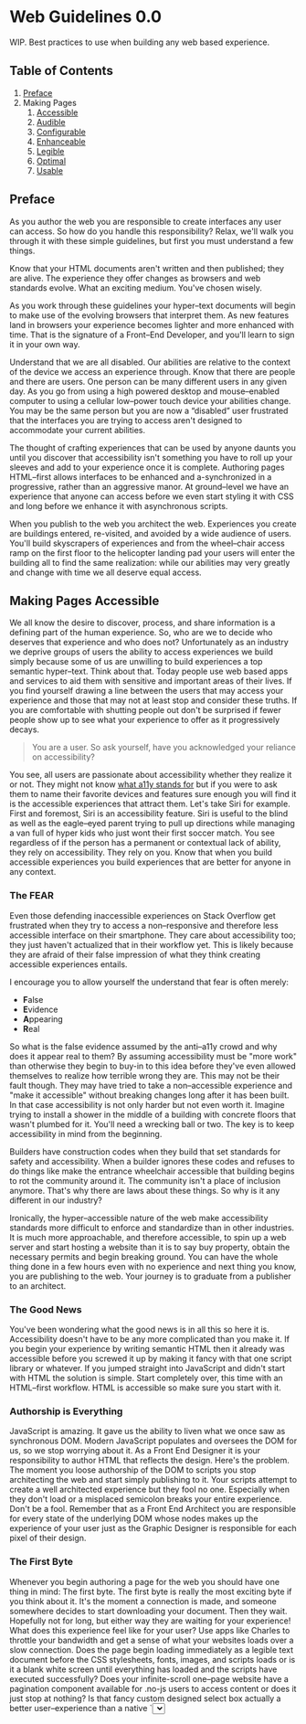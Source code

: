 # Web Guidelines 0.0
WIP. Best practices to use when building any web based&nbsp;experience.

<h2 id="toc">Table of Contents</h2>

<ol>
  <li><a href="#preface">Preface</a></li>
  <li>
    Making Pages
    <ol>
      <li><a href="#making-pages-accessible">Accessible</a></li>
      <li><a href="#making-pages-audible">Audible</a></li>
      <li><a href="#making-pages-configurable">Configurable</a></li>
      <li><a href="#making-pages-enhanceable">Enhanceable</a></li>
      <li><a href="#making-pages-legible">Legible</a></li>
      <li><a href="#making-pages-optimal">Optimal</a></li>
      <li><a href="#making-pages-usable">Usable</a></li>
    </ol>
  </li>
</ol>

<h2 id="preface">Preface</h2>
As you author the web you are responsible to create interfaces any user can access. So how do you handle this responsibility? Relax, we'll walk you through it with these simple guidelines, but first you must understand a few things.

Know that your HTML documents aren't written and then published; they are alive. The experience they offer changes as browsers and web standards evolve. What an exciting medium. You've chosen wisely.

As you work through these guidelines your hyper&ndash;text documents will begin to make use of the evolving browsers that interpret them. As new features land in browsers your experience becomes lighter and more enhanced with time. That is the signature of a Front&ndash;End Developer, and you'll learn to sign it in your own way.

Understand that we are all disabled. Our abilities are relative to the context of the device we access an experience through. Know that there are people and there are users. One person can be many different users in any given day. As you go from using a high powered desktop and mouse&ndash;enabled computer to using a cellular low&ndash;power touch device your abilities change. You may be the same person but you are now a &#8220;disabled&#8221; user frustrated that the interfaces you are trying to access aren't designed to accommodate your current abilities.

The thought of crafting experiences that can be used by anyone daunts you until you discover that accessibility isn't something you have to roll up your sleeves and add to your experience once it is complete. Authoring pages HTML&ndash;first allows interfaces to be enhanced and a-synchronized in a progressive, rather than an aggressive manor. At ground&ndash;level we have an experience that anyone can access before we even start styling it with CSS and long before we enhance it with asynchronous&nbsp;scripts.

When you publish to the web you architect the web. Experiences you create are buildings entered, re-visited, and avoided by a wide audience of users. You'll build skyscrapers of experiences and from the wheel&ndash;chair access ramp on the first floor to the helicopter landing pad your users will enter the building all to find the same realization: while our abilities may very greatly and change with time we all deserve equal&nbsp;access.

<h2 id="making-pages-accessible">Making Pages Accessible</h2>
We all know the desire to discover, process, and share information is a defining part of the human experience. So, who are we to decide who deserves that experience and who does not? Unfortunately as an industry we deprive groups of users the ability to access experiences we build simply because some of us are unwilling to build experiences a top semantic hyper&ndash;text. Think about that. Today people use web based apps and services to aid them with sensitive and important areas of their lives. If you find yourself drawing a line between the users that may access your experience and those that may not at least stop and consider these truths. If you are comfortable with shutting people out don't be surprised if fewer people show up to see what your experience to offer as it progressively decays.

> You are a user. So ask yourself, have you acknowledged your reliance on accessibility?

You see, all users are passionate about accessibility whether they realize it or not. They might not know [what a11y stands for]() but if you were to ask them to name their favorite devices and features sure enough you will find it is the accessible experiences that attract them. Let's take Siri for example. First and foremost, Siri is an accessibility feature. Siri is useful to the blind as well as the eagle&ndash;eyed parent trying to pull up directions while managing a van full of hyper kids who just wont their first soccer match. You see regardless of if the person has a permanent or contextual lack of ability, they rely on accessibility. They rely on you. Know that when you build accessible experiences you build experiences that are better for anyone in any context.

<h3 id="the-fear">The FEAR</h3>
Even those defending inaccessible experiences on Stack Overflow get frustrated when they try to access a non&ndash;responsive and therefore less accessible interface on their smartphone. They care about accessibility too; they just haven't actualized that in their workflow yet. This is likely because they are afraid of their false impression of what they think creating accessible experiences&nbsp;entails.

I encourage you to allow yourself the understand that fear is often&nbsp;merely:

- **F**alse
- **E**vidence
- **A**ppearing
- **R**eal

So what is the false evidence assumed by the anti&ndash;a11y crowd and why does it appear real to them? By assuming accessibility must be "more work" than otherwise they begin to buy-in to this idea before they've even allowed themselves to realize how terrible wrong they are. This may not be their fault though. They may have tried to take a non&ndash;accessible experience and "make it accessible" without breaking changes long after it has been built. In that case accessibility is not only harder but not even worth it. Imagine trying to install a shower in the middle of a building with concrete floors that wasn't plumbed for it. You'll need a wrecking ball or&nbsp;two. The key is to keep accessibility in mind from the&nbsp;beginning.

Builders have construction codes when they build that set standards for safety and accessibility. When a builder ignores these codes and refuses to do things like make the entrance wheelchair accessible that building begins to rot the community around it. The community isn't a place of inclusion anymore. That's why there are laws about these things. So why is it any different in our&nbsp;industry?

Ironically, the hyper&ndash;accessible nature of the web make accessibility standards more difficult to enforce and standardize than in other industries. It is much more approachable, and therefore accessible, to spin up a web server and start hosting a website than it is to say buy property, obtain the necessary permits and begin breaking ground. You can have the whole thing done in a few hours even with no experience and next thing you know, you are publishing to the web. Your journey is to graduate from a publisher to an architect.

<h3 id="good-news">The Good News</h3>
You've been wondering what the good news is in all this so here it is. Accessibility doesn't have to be any more complicated than you make it. If you begin your experience by writing semantic HTML then it already was accessible before you screwed it up by making it fancy with that one script library or whatever. If you jumped straight into JavaScript and didn't start with HTML the solution is simple. Start completely over, this time with an HTML&ndash;first workflow. HTML is accessible so make sure you start with&nbsp;it.

<h3 id="authorship-is-everything">Authorship is Everything</h3>
JavaScript is amazing. It gave us the ability to liven what we once saw as synchronous DOM. Modern JavaScript populates and oversees the DOM for us, so we stop worrying about it. As a Front&nbsp;End Designer it is your responsibility to author HTML that reflects the design. Here's the problem. The moment you loose authorship of the DOM to scripts you stop architecting the web and start simply publishing to it. Your scripts attempt to create a well architected experience but they fool no one. Especially when they don't load or a misplaced semicolon breaks your entire experience. Don't be a fool. Remember that as a Front&nbsp;End Architect you are responsible for every state of the underlying DOM whose nodes makes up the experience of your user just as the Graphic Designer is responsible for each pixel of their&nbsp;design.

<h3 id="first-byte">The First Byte</h3>
Whenever you begin authoring a page for the web you should have one thing in mind: The first byte. The first byte is really the most exciting byte if you think about it. It's the moment a connection is made, and someone somewhere decides to start downloading your document. Then they wait. Hopefully not for long, but either way they are waiting for your experience! What does this experience feel like for your user? Use apps like Charles to throttle your bandwidth and get a sense of what your websites loads over a slow connection. Does the page begin loading immediately as a legible text document before the CSS stylesheets, fonts, images, and scripts loads or is it a blank white screen until everything has loaded and the scripts have executed successfully? Does your infinite-scroll one&ndash;page website have a pagination component available for .no-js users to access content or does it just stop at nothing? Is that fancy custom designed select box actually a better user&ndash;experience than a native `<select>` on&nbsp;mobile?

<h3 id="truth-about-poor-ux">The Truth about Poor User&ndash;Experience</h3>
Whenever there is a truly poor user experience the root issue can be traced back to HTML not being first and foremost in the design and development processes. Either semantic HTML for your experience didn't exist as a base layer or you screwed it up during the process of styling and enhancing it.

<h3 id="allowing-a11y-into-your-experience">Allowing Accessibility into your Experience</h3>
We've established that HTML is inherently accessible. Leverage this by serving HTML upfront. This may mean an HTML&ndash;layer underneath your asynchronous React component. Maybe it is as simple as a few `<noscript>` tags used to inform users that a given component is disabled and requires them to Enable JavaScript to be used. Don't override native inputs. Understand that accessibility doesn't mean you magically make everything work somehow. It means you start with HTML, get as far as you can, and enhance from there. If a component requires something, make sure to inform your users of that. For&nbsp;example:

```
<noscript>  
  <aside class="alert">  
    <p>Please <a class="apparent-link" href="http://enable-javascript.com" target="_blank">enable <code>JavaScript</code></a> for to use this&nbsp;component.</p>    
  </aside>
</noscript>
```

If you do override native inputs at least give your users an option to configure whether or not native components are overridden on their settings page. That's right, users should have a settings page for just about anything you build even if it is a simple website We'll get to settings more in the [configurable&nbsp;section](#making-pages-configurable).

The truth is accessibility is the hidden rockstar behind what makes everything cool. Siri, Responsive Design, Dictation, these are really just accessibility features created by designers who reached for creating hyper&ndash;accessible interfaces. It took striving for  hyper&ndash;accessibility to actualize these features that become of benefit to all users, even those who may not rely entirely on them. Those designers started with accessibility in mind and created incredible things. You can too.

<h3 id="a11y-tips">Accessibility Tips</h3>

  - By [sticking components above the fold](http://markup.tips/tips/sticking-components-above-the-fold.html#focus) and using anchor tags to "jump" passed them you can achieve the familiar experience of having an ever&ndash;present navigational component always nearby in a more accessible and responsive manor than say a left&ndash;hand tree component.<br><br>

  - Before you put something behind a modal window make sure that content is accessible as HTML in some way. Maybe you link to another page. Maybe you make clever use of an `<iframe>` within a `<noscript>` tag to load one page as a component within another.<br><br>

  - Before you create that familiar horizontal slider ensure that for `.no-js` users the slides stack vertically so they can all be viewed synchronously.

<h3 id="scripts-at-the-bottom">Scripts at the Bottom of your Process</h3>
Just as you should be loading your scripts at the bottom of your HTML document, scripts should also come at the bottom of your process. Try to follow a process roughly consisting of:

 - Sketch
 - Wireframe
 - Clickable HTML
 - Make HTML pretty with CSS
 - Make stuff fancy with JS

 Remember that the inaccessible experience was either born of another process or simply buggered things up a bit in the last two steps. Maybe the CSS is styled in such a way that it doesn't accommodate for how a page is loaded without certain features. Or maybe when some of the JavaScript was implemented some of the HTML layer was removed rather than enhanced. The key is the third step. By authoring functional HTML with native inputs and synchronous forms before styling and enhancing the experience you will begin baking accessibility into your experiences without even realizing it.

<h2 id="making-pages-audible">Making Pages Audible</h2>
Writing semantic HTML will make your pages usable to people using screen readers to hear, rather than see, your experience. With jquery.speakable.js you can create your own simple audio component that reads parts of your document as you wish. For example, you could create a component beneath the title that says &#8220;This posts is a 10 minute read but can be listened to as well&#8221; that will play the blog post like an audio track. It's pretty neat, and works with your HTML by offering classes like `.unspeakable` to do things like specify parts of pages that should not be read aloud.

<h2 id="making-pages-configurable">Making Pages Configurable</h2>
Before you create a web interface allow yourself to consider the following configuration options for improving User Experience. Allow your users to:

 - Change font&ndash;size
 - Change font&ndash;face
 - Disable font&ndash;face
 - Enable a High&ndash;Contract (or other) theme
 - Configure the voice used to read posts
 - Opt out of loading high&ndash;resolution assets

HTML5 makes this quick and easy with standard features like localStorage.

<h2 id="making-pages-enhanceable">Making Pages Enhanceable</h2>
progressive enhancement, feature detection, semantic, synchronous

<h2 id="making-pages-legible">Making Pages Legible</h2>
Legibility can be overlooked in the name of Graphic Design. I'm guilty of this myself. Designers love clean, crisp, small and sometimes even subtle type. Sometimes we get too carried away with how our content looks than how able it is to be accessed. Usually it comes down to color and contrast. Either we make the type too small or too subtle in color against the background. Soft grays on white are a popular design trend, but if the gray is too soft the type becomes illegible. webaim.org has a wonderful online [Color Contrast Checker](http://webaim.org/resources/contrastchecker/). You put in the foreground and background colors of your design and it will tell you if they are considered safe. Cool!

Regarding type size there are two main things to keep in mind:

  - Style your CSS layout using em units when appropriate so that your layout handles increasing the browser font&ndash;size well
  - Give users a way to set their font&ndash;size preference for size and font&ndash;face on their settings page

Setting a max&ndash;width using em units is a great way to ensure a block of text stays legible in wide viewports. Once you reach a certain number of characters without a line break text becomes less legible regardless of size. Typographic orphans occur when the last word in a line or paragraph of text winds up all alone on it's own line. You can cleverly adopt orphans using a single HTML entity. There are also [RegEx Patterns available](https://github.com/jpdevries/wool) for you to fight all 10 Typographic Crimes.

<h2 id="making-pages-optimal">Making Pages Optimal</h2>
Frameworks are handy, but unless they are silent they are probably heavy. As a Front&ndash;End Developer you should be keeping an eye on the weight of your project. If you are only making use of a small portion of a framework is there a way to do without it or include less of the framework? Maybe you can use silent Sass libraries instead of including large amounts of unused CSS.

Once you start examining each and every byte of your dependencies you may even find yourself question if jQuery is worth the weight. If you can get by with modern VanillaJS your experience will be that much snappier.

Many stress the importance of minifying their assets for production but it is less commonly understood that [minification makes little difference when assets are served over GZIP](https://css-tricks.com/the-difference-between-minification-and-gzipping/). The moral of the story isn't that you are off the hook for minifying assets like CSS and JavaScript. You should still do that. The moral of the story is that GZIP makes a really big difference, so you should make sure you are serving your assets using GZIP compression.

If you author your CSS using Sass you can make use of Silent Classes. Silent Classes allow you to group common blocks of styles together. By making use of silent classes you will be keeping your CSS weight down because selectors will be bundled together to reduce the total number of style definitions in your stylesheet.

Tools like Grunt or Gulp can help you create your own workflow using nothing more than some JavaScript and a few terminal commands. If this is totally new to you check out Chris Coyier's introductory post.

<h2 id="making-pages-usable">Making Pages Usable</h2>
Here's the beauty of these guidelines. This part is automatically inherited from initially [making your pages accessibility](#making-pages-accessible). Yup. You can create a usable experience that isn't accessible but you cannot create an accessible experience that isn't usable. Knowing this simple truth helps us know where to start, with HTML&ndash;first!

<h2 id="conclusion">Conclusion</h2>
These guidelines are nothing more than that, guidelines. Whether you are a complete greenhorn or have been at this for years they exist to help you make sense of this intriquit web we spin. May they assist you in spinning a silk that is of your own and for the world to enjoy.
